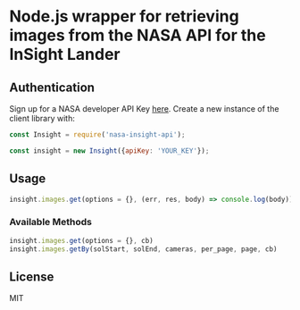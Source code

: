 # Node.js wrapper for retrieving images from the NASA API for the InSight Lander

## Authentication

Sign up for a NASA developer API Key [here](https://api.nasa.gov/api.html#authentication). Create a new instance of the client library with:

```javascript
const Insight = require('nasa-insight-api');

const insight = new Insight({apiKey: 'YOUR_KEY'});
```

## Usage

```javascript
insight.images.get(options = {}, (err, res, body) => console.log(body));
```

### Available Methods

```javascript
insight.images.get(options = {}, cb)
insight.images.getBy(solStart, solEnd, cameras, per_page, page, cb)
```

## License
MIT
